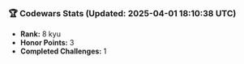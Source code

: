 ### 🏆 Codewars Stats (Updated: 2025-04-01 18:10:38 UTC)

- **Rank:** 8 kyu
- **Honor Points:** 3
- **Completed Challenges:** 1

